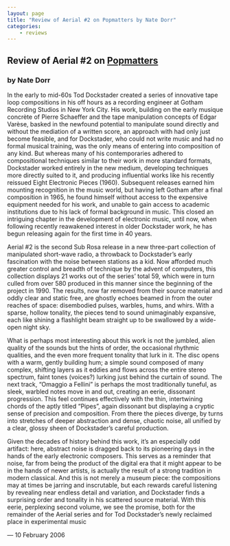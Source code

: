 ```yaml
---
layout: page
title: "Review of Aerial #2 on Popmatters by Nate Dorr"
categories:
    - reviews
---
```


## Review of Aerial #2 on [Popmatters](http://www.popmatters.com)

### by Nate Dorr

In the early to mid-60s Tod Dockstader created a series of innovative tape loop compositions in his off hours as a recording engineer at Gotham Recording Studios in New York City.  His work, building on the early musique concrète of Pierre Schaeffer and the tape manipulation concepts of Edgar Varèse, basked in the newfound potential to manipulate sound directly and without the mediation of a written score, an approach with had only just become feasible, and for Dockstader, who could not write music and had no formal musical training, was the only means of entering into composition of any kind.  But whereas many of his contemporaries adhered to compositional techniques similar to their work in more standard formats, Dockstader worked entirely in the new medium, developing techniques more directly suited to it, and producing influential works like his recently reissued Eight Electronic Pieces (1960).  Subsequent releases earned him mounting recognition in the music world, but having left Gotham after a final composition in 1965, he found himself without access to the expensive equipment needed for his work, and unable to gain access to academic institutions due to his lack of formal background in music.  This closed an intriguing chapter in the development of electronic music, until now, when following recently reawakened interest in older Dockstader work, he has begun releasing again for the first time in 40 years.

Aerial #2 is the second Sub Rosa release in a new three-part collection of manipulated short-wave radio, a throwback to Dockstader’s early fascination with the noise between stations as a kid.  Now afforded much greater control and breadth of technique by the advent of computers, this collection displays 21 works out of the series’ total 59, which were in turn culled from over 580 produced in this manner since the beginning of the project in 1990.  The results, now far removed from their source material and oddly clear and static free, are ghostly echoes beamed in from the outer reaches of space: disembodied pulses, warbles, hums, and whirs.  With a sparse, hollow tonality, the pieces tend to sound unimaginably expansive, each like shining a flashlight beam straight up to be swallowed by a wide-open night sky.

What is perhaps most interesting about this work is not the jumbled, alien quality of the sounds but the hints of order, the occasional rhythmic qualities, and the even more frequent tonality that lurk in it.  The disc opens with a warm, gently building hum; a simple sound composed of many complex, shifting layers as it eddies and flows across the entire stereo spectrum, faint tones (voices?) lurking just behind the curtain of sound.  The next track, “Omaggio a Fellini” is perhaps the most traditionally tuneful, as sleek, warbled notes move in and out, creating an eerie, dissonant progression.  This feel continues effectively with the thin, intertwining chords of the aptly titled “Pipes”, again dissonant but displaying a cryptic sense of precision and composition.  From there the pieces diverge, by turns into stretches of deeper abstraction and dense, chaotic noise, all unified by a clear, glossy sheen of Dockstader’s careful production.

Given the decades of history behind this work, it’s an especially odd artifact: here, abstract noise is dragged back to its pioneering days in the hands of the early electronic composers.  This serves as a reminder that noise, far from being the product of the digital era that it might appear to be in the hands of newer artists, is actually the result of a strong tradition in modern classical.  And this is not merely a museum piece:  the compositions may at times be jarring and inscrutable, but each rewards careful listening by revealing near endless detail and variation, and Dockstader finds a surprising order and tonality in his scattered source material.  With this eerie, perplexing second volume, we see the promise, both for the remainder of the Aerial series and for Tod Dockstader’s newly reclaimed place in experimental music 

— 10 February 2006